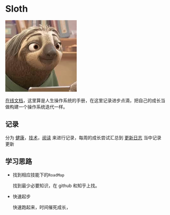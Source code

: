 # Sloth
![An image](../public/img/sloth.jpeg)
<!-- ![Image from alias](~@img/sloth.jpeg) -->

[在线文档](https://felix9ia.github.io/sloth/)，这里算是人生操作系统的手册，在这里记录进步点滴，把自己的成长当做构建一个操作系统迭代一样。

## 记录


分为 [健康](./health/README.md)，[技术](./computer/README.md)，[阅读](./reading/README.md) 来进行记录，每周的成长尝试汇总到 [更新日志](./log/README.md) 当中记录更新



## 学习思路
- 找到相应技能下的`RoadMap`

    找到最少必要知识，在 github 和知乎上找。

- 快速起步

    快速跑起来，时间催死成长，
